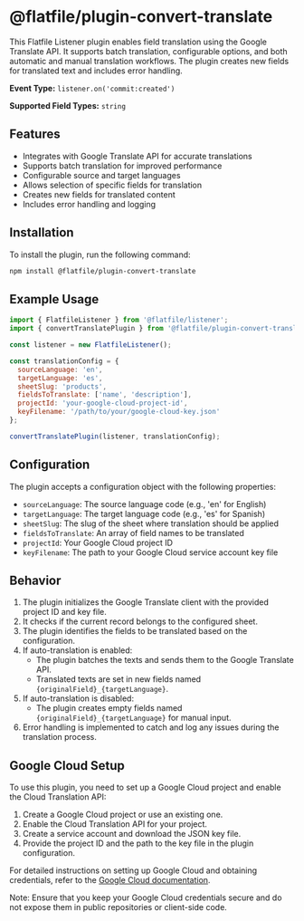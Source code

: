 <!-- START_INFOCARD -->
# @flatfile/plugin-convert-translate

This Flatfile Listener plugin enables field translation using the Google Translate API. It supports batch translation, configurable options, and both automatic and manual translation workflows. The plugin creates new fields for translated text and includes error handling.

**Event Type:** `listener.on('commit:created')`

**Supported Field Types:** `string`

<!-- END_INFOCARD -->


## Features

- Integrates with Google Translate API for accurate translations
- Supports batch translation for improved performance
- Configurable source and target languages
- Allows selection of specific fields for translation
- Creates new fields for translated content
- Includes error handling and logging

## Installation

To install the plugin, run the following command:

```bash
npm install @flatfile/plugin-convert-translate
```

## Example Usage

```javascript
import { FlatfileListener } from '@flatfile/listener';
import { convertTranslatePlugin } from '@flatfile/plugin-convert-translate';

const listener = new FlatfileListener();

const translationConfig = {
  sourceLanguage: 'en',
  targetLanguage: 'es',
  sheetSlug: 'products',
  fieldsToTranslate: ['name', 'description'],
  projectId: 'your-google-cloud-project-id',
  keyFilename: '/path/to/your/google-cloud-key.json'
};

convertTranslatePlugin(listener, translationConfig);
```

## Configuration

The plugin accepts a configuration object with the following properties:

- `sourceLanguage`: The source language code (e.g., 'en' for English)
- `targetLanguage`: The target language code (e.g., 'es' for Spanish)
- `sheetSlug`: The slug of the sheet where translation should be applied
- `fieldsToTranslate`: An array of field names to be translated
- `projectId`: Your Google Cloud project ID
- `keyFilename`: The path to your Google Cloud service account key file

## Behavior

1. The plugin initializes the Google Translate client with the provided project ID and key file.
2. It checks if the current record belongs to the configured sheet.
3. The plugin identifies the fields to be translated based on the configuration.
4. If auto-translation is enabled:
   - The plugin batches the texts and sends them to the Google Translate API.
   - Translated texts are set in new fields named `{originalField}_{targetLanguage}`.
5. If auto-translation is disabled:
   - The plugin creates empty fields named `{originalField}_{targetLanguage}` for manual input.
6. Error handling is implemented to catch and log any issues during the translation process.

## Google Cloud Setup

To use this plugin, you need to set up a Google Cloud project and enable the Cloud Translation API:

1. Create a Google Cloud project or use an existing one.
2. Enable the Cloud Translation API for your project.
3. Create a service account and download the JSON key file.
4. Provide the project ID and the path to the key file in the plugin configuration.

For detailed instructions on setting up Google Cloud and obtaining credentials, refer to the [Google Cloud documentation](https://cloud.google.com/translate/docs/setup).

Note: Ensure that you keep your Google Cloud credentials secure and do not expose them in public repositories or client-side code.
